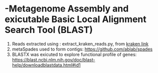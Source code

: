 # -Metagenome Assembly and exicutable Basic Local Alignment Search Tool (BLAST)
1) Reads extracted using : extract_kraken_reads.py, from [kraken link](https://github.com/jenniferlu717/KrakenTools)
2) metaSpades used to form contigs: https://github.com/ablab/spades
3) BLASTX was exicuted to explore functional profile of genes: https://blast.ncbi.nlm.nih.gov/doc/blast-help/downloadblastdata.html#id1
